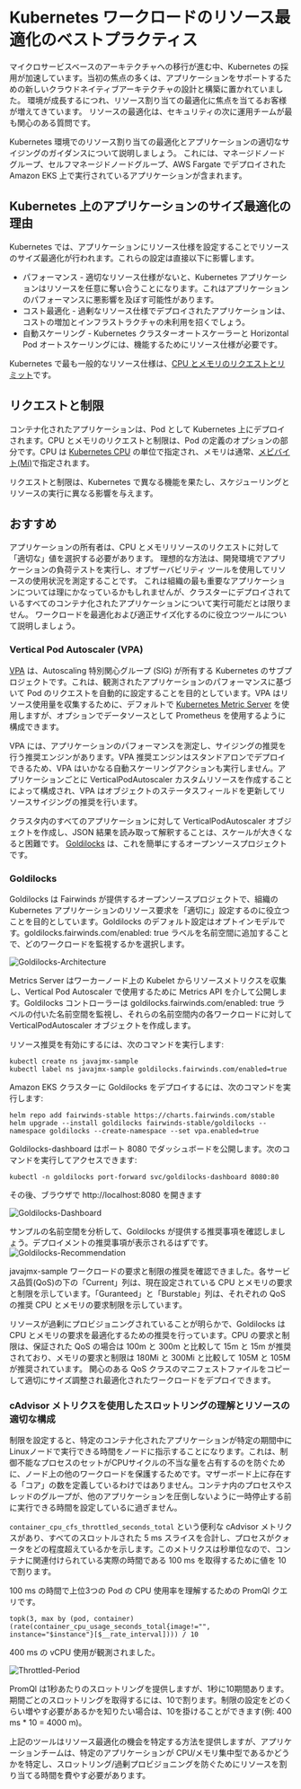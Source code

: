 # Kubernetes ワークロードのリソース最適化のベストプラクティス

マイクロサービスベースのアーキテクチャへの移行が進む中、Kubernetes の採用が加速しています。当初の焦点の多くは、アプリケーションをサポートするための新しいクラウドネイティブアーキテクチャの設計と構築に置かれていました。 環境が成長するにつれ、リソース割り当ての最適化に焦点を当てるお客様が増えてきています。 リソースの最適化は、セキュリティの次に運用チームが最も関心のある質問です。

Kubernetes 環境でのリソース割り当ての最適化とアプリケーションの適切なサイジングのガイダンスについて説明しましょう。 これには、マネージドノードグループ、セルフマネージドノードグループ、AWS Fargate でデプロイされた Amazon EKS 上で実行されているアプリケーションが含まれます。

## Kubernetes 上のアプリケーションのサイズ最適化の理由
Kubernetes では、アプリケーションにリソース仕様を設定することでリソースのサイズ最適化が行われます。これらの設定は直接以下に影響します。

* パフォーマンス - 適切なリソース仕様がないと、Kubernetes アプリケーションはリソースを任意に奪い合うことになります。これはアプリケーションのパフォーマンスに悪影響を及ぼす可能性があります。 
* コスト最適化 - 過剰なリソース仕様でデプロイされたアプリケーションは、コストの増加とインフラストラクチャの未利用を招くでしょう。
* 自動スケーリング - Kubernetes クラスターオートスケーラーと Horizontal Pod オートスケーリングには、機能するためにリソース仕様が必要です。

Kubernetes で最も一般的なリソース仕様は、[CPU とメモリのリクエストとリミット](https://kubernetes.io/docs/concepts/configuration/manage-resources-containers/#requests-and-limits)です。

## リクエストと制限

コンテナ化されたアプリケーションは、Pod として Kubernetes 上にデプロイされます。CPU とメモリのリクエストと制限は、Pod の定義のオプションの部分です。CPU は [Kubernetes CPU](https://kubernetes.io/docs/concepts/configuration/manage-resources-containers/#meaning-of-cpu) の単位で指定され、メモリは通常、[メビバイト(Mi)](https://simple.wikipedia.org/wiki/Mebibyte)で指定されます。

リクエストと制限は、Kubernetes で異なる機能を果たし、スケジューリングとリソースの実行に異なる影響を与えます。

## おすすめ
アプリケーションの所有者は、CPU とメモリリソースのリクエストに対して「適切な」値を選択する必要があります。
理想的な方法は、開発環境でアプリケーションの負荷テストを実行し、オブザーバビリティ ツールを使用してリソースの使用状況を測定することです。
これは組織の最も重要なアプリケーションについては理にかなっているかもしれませんが、クラスターにデプロイされているすべてのコンテナ化されたアプリケーションについて実行可能だとは限りません。
ワークロードを最適化および適正サイズ化するのに役立つツールについて説明しましょう。

### Vertical Pod Autoscaler (VPA)
[VPA](https://github.com/kubernetes/autoscaler/tree/master/vertical-pod-autoscaler) は、Autoscaling 特別関心グループ (SIG) が所有する Kubernetes のサブプロジェクトです。これは、観測されたアプリケーションのパフォーマンスに基づいて Pod のリクエストを自動的に設定することを目的としています。VPA はリソース使用量を収集するために、デフォルトで [Kubernetes Metric Server](https://github.com/kubernetes-sigs/metrics-server) を使用しますが、オプションでデータソースとして Prometheus を使用するように構成できます。

VPA には、アプリケーションのパフォーマンスを測定し、サイジングの推奨を行う推奨エンジンがあります。VPA 推奨エンジンはスタンドアロンでデプロイできるため、VPA はいかなる自動スケーリングアクションも実行しません。アプリケーションごとに VerticalPodAutoscaler カスタムリソースを作成することによって構成され、VPA はオブジェクトのステータスフィールドを更新してリソースサイジングの推奨を行います。

クラスタ内のすべてのアプリケーションに対して VerticalPodAutoscaler オブジェクトを作成し、JSON 結果を読み取って解釈することは、スケールが大きくなると困難です。 [Goldilocks](https://github.com/FairwindsOps/goldilocks) は、これを簡単にするオープンソースプロジェクトです。

### Goldilocks
Goldilocks は Fairwinds が提供するオープンソースプロジェクトで、組織の Kubernetes アプリケーションのリソース要求を「適切に」設定するのに役立つことを目的としています。Goldilocks のデフォルト設定はオプトインモデルです。goldilocks.fairwinds.com/enabled: true ラベルを名前空間に追加することで、どのワークロードを監視するかを選択します。


![Goldilocks-Architecture](../../../../images/goldilocks-architecture.png)

Metrics Server はワーカーノード上の Kubelet からリソースメトリクスを収集し、Vertical Pod Autoscaler で使用するために Metrics API を介して公開します。Goldilocks コントローラーは goldilocks.fairwinds.com/enabled: true ラベルの付いた名前空間を監視し、それらの名前空間内の各ワークロードに対して VerticalPodAutoscaler オブジェクトを作成します。

リソース推奨を有効にするには、次のコマンドを実行します:

```
kubectl create ns javajmx-sample
kubectl label ns javajmx-sample goldilocks.fairwinds.com/enabled=true
```

Amazon EKS クラスターに Goldilocks をデプロイするには、次のコマンドを実行します:

```
helm repo add fairwinds-stable https://charts.fairwinds.com/stable
helm upgrade --install goldilocks fairwinds-stable/goldilocks --namespace goldilocks --create-namespace --set vpa.enabled=true
```

Goldilocks-dashboard はポート 8080 でダッシュボードを公開します。次のコマンドを実行してアクセスできます:

```
kubectl -n goldilocks port-forward svc/goldilocks-dashboard 8080:80
```
その後、ブラウザで http://localhost:8080 を開きます

![Goldilocks-Dashboard](../../../../images/goldilocks-dashboard.png)


サンプルの名前空間を分析して、Goldilocks が提供する推奨事項を確認しましょう。デプロイメントの推奨事項が表示されるはずです。 
![Goldilocks-Recommendation](../../../../images/goldilocks-recommendation.png)

javajmx-sample ワークロードの要求と制限の推奨を確認できました。各サービス品質(QoS)の下の「Current」列は、現在設定されている CPU とメモリの要求と制限を示しています。「Guranteed」と「Burstable」列は、それぞれの QoS の推奨 CPU とメモリの要求制限を示しています。

リソースが過剰にプロビジョニングされていることが明らかで、Goldilocks は CPU とメモリの要求を最適化するための推奨を行っています。CPU の要求と制限は、保証された QoS の場合は 100m と 300m と比較して 15m と 15m が推奨されており、メモリの要求と制限は 180Mi と 300Mi と比較して 105M と 105M が推奨されています。
関心のある QoS クラスのマニフェストファイルをコピーして適切にサイズ調整され最適化されたワークロードをデプロイできます。

### cAdvisor メトリクスを使用したスロットリングの理解とリソースの適切な構成

制限を設定すると、特定のコンテナ化されたアプリケーションが特定の期間中にLinuxノードで実行できる時間をノードに指示することになります。これは、制御不能なプロセスのセットがCPUサイクルの不当な量を占有するのを防ぐために、ノード上の他のワークロードを保護するためです。マザーボード上に存在する「コア」の数を定義しているわけではありません。コンテナ内のプロセスやスレッドのグループが、他のアプリケーションを圧倒しないように一時停止する前に実行できる時間を設定しているに過ぎません。

`container_cpu_cfs_throttled_seconds_total` という便利な cAdvisor メトリクスがあり、すべてのスロットルされた 5 ms スライスを合計し、プロセスがクォータをどの程度超えているかを示します。このメトリクスは秒単位なので、コンテナに関連付けられている実際の時間である 100 ms を取得するために値を 10 で割ります。

100 ms の時間で上位3つの Pod の CPU 使用率を理解するための PromQl クエリです。
```
topk(3, max by (pod, container)(rate(container_cpu_usage_seconds_total{image!="", instance="$instance"}[$__rate_interval]))) / 10
```
400 ms の vCPU 使用が観測されました。

![Throttled-Period](../../../../images/throttled-period.png)

PromQl は1秒あたりのスロットリングを提供しますが、1秒に10期間あります。期間ごとのスロットリングを取得するには、10で割ります。制限の設定をどのくらい増やす必要があるかを知りたい場合は、10を掛けることができます(例: 400 ms * 10 = 4000 m)。

上記のツールはリソース最適化の機会を特定する方法を提供しますが、アプリケーションチームは、特定のアプリケーションが CPU/メモリ集中型であるかどうかを特定し、スロットリング/過剰プロビジョニングを防ぐためにリソースを割り当てる時間を費やす必要があります。
